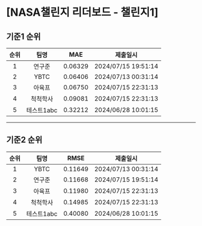 # [NASA챌린지 리더보드 - 챌린지1]
## 기준1 순위
| 순위 | 팀명 | MAE | 제출일시 |
|:----:|:----:|:-----:|:----:|
| 1 | 연구준 | 0.06329 | 2024/07/15 19:51:14 |
| 2 | YBTC | 0.06406 | 2024/07/13 00:31:14 |
| 3 | 아육프 | 0.06750 | 2024/07/15 22:31:13 |
| 4 | 척척학사 | 0.09081 | 2024/07/15 22:31:13 |
| 5 | 테스트1abc | 0.32212 | 2024/06/28 10:01:15 |
___
## 기준2 순위
| 순위 | 팀명 | RMSE | 제출일시 |
|:----:|:----:|:-----:|:----:|
| 1 | YBTC | 0.11649 | 2024/07/13 00:31:14 |
| 2 | 연구준 | 0.11668 | 2024/07/15 19:51:14 |
| 3 | 아육프 | 0.11980 | 2024/07/15 22:31:13 |
| 4 | 척척학사 | 0.14985 | 2024/07/15 22:31:13 |
| 5 | 테스트1abc | 0.40080 | 2024/06/28 10:01:15 |

